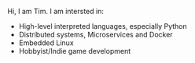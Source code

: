 Hi, I am Tim. I am intersted in:
- High-level interpreted languages, especially Python
- Distributed systems, Microservices and Docker
- Embedded Linux
- Hobbyist/Indie game development
